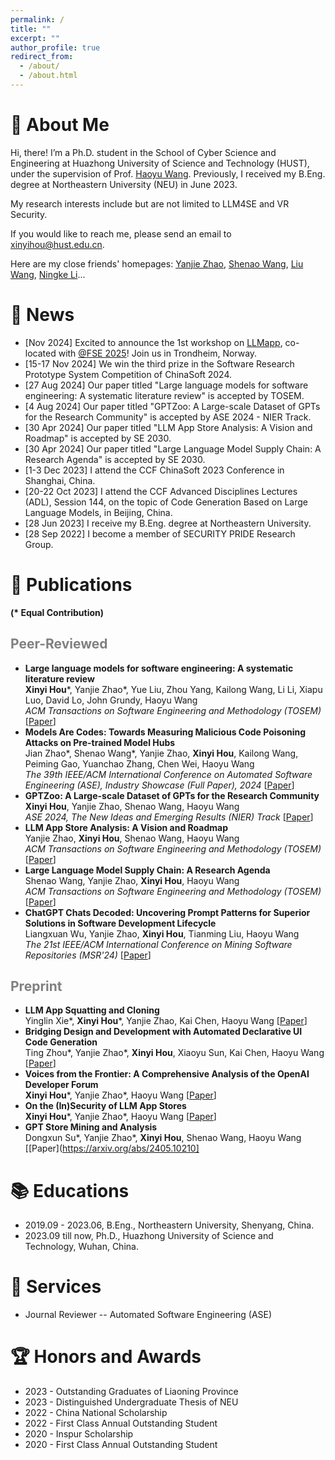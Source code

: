 ```yaml
---
permalink: /
title: ""
excerpt: ""
author_profile: true
redirect_from: 
  - /about/
  - /about.html
---
```


<span class='anchor' id='about-me'></span>
# 🍦 About Me

Hi, there! I’m a Ph.D. student in the School of Cyber Science and Engineering at Huazhong University of Science and Technology (HUST), under the supervision of Prof. [Haoyu Wang](https://howiepku.github.io/). Previously, I received my B.Eng. degree at Northeastern University (NEU) in June 2023. 

My research interests include but are not limited to LLM4SE and VR Security.

If you would like to reach me, please send an email to [xinyihou@hust.edu.cn](xinyihou@hust.edu.cn).

Here are my close friends' homepages: [Yanjie Zhao](https://yanjiezhao96.github.io/), [Shenao Wang](https://ShenaoW.github.io/), [Liu Wang](https://liuer-wang.github.io/), [Ningke Li](https://ningke-li.github.io/)...

# 🌷 News

- [Nov 2024] Excited to announce the 1st workshop on [LLMapp](https://llmappworkshop.github.io/), co-located with [@FSE 2025](https://conf.researchr.org/home/fse-2025)! Join us in Trondheim, Norway.
- [15-17 Nov 2024] We win the third prize in the Software Research Prototype System Competition of ChinaSoft 2024.
- [27 Aug 2024] Our paper titled "Large language models for software engineering: A systematic literature review" is accepted by TOSEM.
- [4 Aug 2024] Our paper titled "GPTZoo: A Large-scale Dataset of GPTs for the Research Community" is accepted by ASE 2024 - NIER Track.
- [30 Apr 2024] Our paper titled "LLM App Store Analysis: A Vision and Roadmap" is accepted by SE 2030.
- [30 Apr 2024] Our paper titled "Large Language Model Supply Chain: A Research Agenda" is accepted by SE 2030.
- [1-3 Dec 2023] I attend the CCF ChinaSoft 2023 Conference in Shanghai, China.
- [20-22 Oct 2023] I attend the CCF Advanced Disciplines Lectures (ADL), Session 144, on the topic of Code Generation Based on Large Language Models, in Beijing, China.
- [28 Jun 2023] I receive my B.Eng. degree at Northeastern University. 
- [28 Sep 2022] I become a member of SECURITY PRIDE Research Group.

# 📜 Publications 

**(\* Equal Contribution)**

## <span style="color:grey">Peer-Reviewed</span>

* **Large language models for software engineering: A systematic literature review**
  <br>**Xinyi Hou**\*, Yanjie Zhao\*, Yue Liu, Zhou Yang, Kailong Wang, Li Li, Xiapu Luo, David Lo, John Grundy, Haoyu Wang
  <br>*ACM Transactions on Software Engineering and Methodology (TOSEM)* [[Paper](https://dl.acm.org/doi/abs/10.1145/3695988)]
* **Models Are Codes: Towards Measuring Malicious Code Poisoning Attacks on Pre-trained Model Hubs**
    <br>Jian Zhao\*, Shenao Wang\*, Yanjie Zhao, **Xinyi Hou**, Kailong Wang, Peiming Gao, Yuanchao Zhang, Chen Wei, Haoyu Wang
    <br>*The 39th IEEE/ACM International Conference on Automated Software Engineering (ASE), Industry Showcase (Full Paper), 2024* [[Paper](https://dl.acm.org/doi/10.1145/3691620.3695271)]
* **GPTZoo: A Large-scale Dataset of GPTs for the Research Community**
    <br>**Xinyi Hou**, Yanjie Zhao, Shenao Wang, Haoyu Wang
    <br>*ASE 2024, The New Ideas and Emerging Results (NIER) Track* [[Paper](https://dl.acm.org/doi/10.1145/3691620.3695309)]
* **LLM App Store Analysis: A Vision and Roadmap**
    <br>Yanjie Zhao, **Xinyi Hou**, Shenao Wang, Haoyu Wang
    <br>*ACM Transactions on Software Engineering and Methodology (TOSEM)* [[Paper](https://arxiv.org/abs/2404.12737)]
* **Large Language Model Supply Chain: A Research Agenda**
    <br>Shenao Wang, Yanjie Zhao, **Xinyi Hou**, Haoyu Wang
    <br>*ACM Transactions on Software Engineering and Methodology (TOSEM)* [[Paper](https://arxiv.org/abs/2404.12736)]
* **ChatGPT Chats Decoded: Uncovering Prompt Patterns for Superior Solutions in Software Development Lifecycle**
    <br>Liangxuan Wu, Yanjie Zhao, **Xinyi Hou**, Tianming Liu, Haoyu Wang
    <br>*The 21st IEEE/ACM International Conference on Mining Software Repositories (MSR'24)* [[Paper](https://ieeexplore.ieee.org/abstract/document/10555800)]

## <span style="color:grey">Preprint</span> 

* **LLM App Squatting and Cloning**
    <br>Yinglin Xie\*, **Xinyi Hou**\*, Yanjie Zhao, Kai Chen, Haoyu Wang [[Paper](https://arxiv.org/abs/2411.07518)]
* **Bridging Design and Development with Automated Declarative UI Code Generation**
    <br>Ting Zhou\*, Yanjie Zhao\*, **Xinyi Hou**, Xiaoyu Sun, Kai Chen, Haoyu Wang [[Paper](https://arxiv.org/abs/2409.11667)]
* **Voices from the Frontier: A Comprehensive Analysis of the OpenAI Developer Forum**
    <br>**Xinyi Hou**\*, Yanjie Zhao\*, Haoyu Wang [[Paper](https://arxiv.org/abs/2408.01687)]
* **On the (In)Security of LLM App Stores**
    <br>**Xinyi Hou**\*, Yanjie Zhao\*, Haoyu Wang [[Paper](https://arxiv.org/abs/2407.08422)]
* **GPT Store Mining and Analysis**
    <br>Dongxun Su\*, Yanjie Zhao\*, **Xinyi Hou**, Shenao Wang, Haoyu Wang [[Paper](https://arxiv.org/abs/2405.10210]

  
# 📚 Educations

* 2019.09 - 2023.06, B.Eng., Northeastern University, Shenyang, China.
* 2023.09 till now, Ph.D., Huazhong University of Science and Technology, Wuhan, China.

# 💼 Services
* Journal Reviewer -- Automated Software Engineering (ASE)
  
# 🏆 Honors and Awards
* 2023 - Outstanding Graduates of Liaoning Province
* 2023 - Distinguished Undergraduate Thesis of NEU
* 2022 - China National Scholarship
* 2022 - First Class Annual Outstanding Student
* 2020 - Inspur Scholarship  
* 2020 - First Class Annual Outstanding Student

<br>
<br>
<br>
